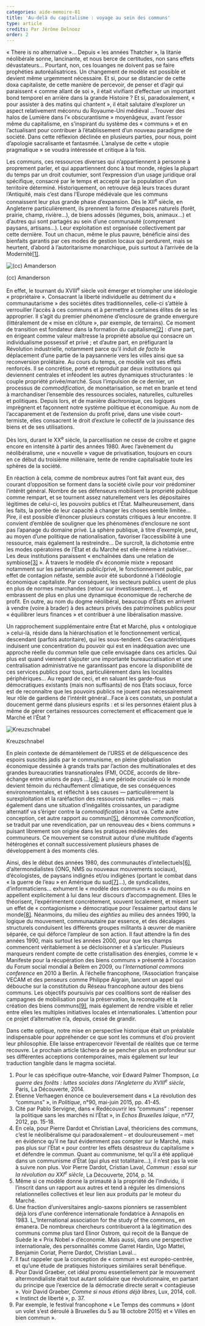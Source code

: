 ```yaml
---
categories: aide-memoire-81
title: 'Au-delà du capitalisme : voyage au sein des communs'
type: article
credits: Par Jérôme Delnooz
order: 2
---
```

« There is no alternative »… Depuis « les années Thatcher », la litanie néolibérale sonne, lancinante, et nous berce de certitudes, non sans effets dévastateurs... Pourtant, non, ces louanges ne doivent pas se faire prophéties autoréalisatrices. Un changement de modèle est possible et devient même urgemment nécessaire. Et si, pour se distancier de cette doxa capitaliste, de cette manière de percevoir, de penser et d’agir qui paraissent « comme allant de soi », il était vivifiant d’effectuer un important bond temporel en arrière dans la grande Histoire ? Et si, paradoxalement, « pour assister à des matins qui chantent », il était salutaire d’explorer un aspect relativement méconnu du Royaume-Uni médiéval …Trouver des halos de Lumière dans l’« obscurantisme » moyenâgeux, avant l’essor même du capitalisme, en s’inspirant du système des « communs » et en l’actualisant pour contribuer à l’établissement d’un nouveau paradigme de société. Dans cette réflexion déclinée en plusieurs parties, pour nous, point d’apologie sacralisante et fantasmée. L’analyse de cette « utopie pragmatique » se voudra intéressée et critique à la fois.



Les communs, ces ressources diverses qui n’appartiennent à personne à proprement parler, et qui appartiennent donc à tout monde, régies la plupart du temps par un droit coutumier, sont l’expression d’un usage juridique oral spécifique, consacré par le temps et accepté par la population d'un territoire déterminé. Historiquement, on retrouve déjà leurs traces durant l’Antiquité, mais c’est dans l’Europe médiévale que les communs connaissent leur plus grande phase d’expansion. Dès le XII<sup>e</sup> siècle, en Angleterre particulièrement, ils prennent la forme d’espaces naturels (forêt, prairie, champ, rivière…), de biens adossés (légumes, bois, animaux…) et d’autres qui sont partagés au sein d’une communauté (comprenant paysans, artisans…). Leur exploitation est organisée collectivement par cette dernière. Tout un chacun, même le plus pauvre, bénéficie ainsi des bienfaits garantis par ces modes de gestion locaux qui perdurent, mais se heurtent, d’abord à l’autoritarisme monarchique, puis surtout à l’arrivée de la Modernité[[1]](#footnote-1).



![(cc) Amanderson](/assets/uploads/am-81-cc-amanderson.jpg)

<span class="img-copyright"> (cc) Amanderson </span>

En effet, le tournant du XVIII<sup>e</sup> siècle voit émerger et triompher une idéologie « propriétaire ». Consacrant la liberté individuelle au détriment du « communautarisme » des sociétés dites traditionnelles, celle-ci s’attèle à verrouiller l’accès à ces communs et à permettre à certaines élites de se les approprier. Il s’agit du premier phénomène d’enclosure de grande envergure (littéralement de « mise en clôture », par exemple, de terrains). Ce moment de transition est fondateur dans la formation du capitalisme[[2]](#footnote-2) : d’une part, en érigeant comme valeur maîtresse la propriété absolue qui consacre un individualisme possessif et privé ; et d’autre part, en préfigurant la Révolution industrielle, notamment parce qu’il induit _de facto_ le déplacement d’une partie de la paysannerie vers les villes ainsi que sa reconversion prolétaire. Au cours du temps, ce modèle voit ses effets renforcés. Il se concrétise, porté et reproduit par deux institutions qui deviennent centrales et inféodent les autres dynamiques structurantes : le couple propriété privée/marché. Sous l’impulsion de ce dernier, un processus de _commodification_, de monétarisation, se met en branle et tend à marchandiser l’ensemble des ressources sociales, naturelles, culturelles et politiques. Depuis lors, et de manière diachronique, ces logiques imprègnent et façonnent notre système politique et économique. Au nom de l’accaparement et de l’extension du profit privé, dans une visée court-termiste, elles consacrent le droit d’exclure le collectif de la jouissance des biens et de ses utilisations.



Dès lors, durant le XX<sup>e</sup> siècle, la parcellisation ne cesse de croître et gagne encore en intensité à partir des années 1980. Avec l’avènement du néolibéralisme, une « nouvelle » vague de privatisation, toujours en cours en ce début du troisième millénaire, tente de rendre capitalisable toute les sphères de la société. 



En réaction à cela, comme de nombreux autres l’ont fait avant eux, des courant d’opposition se forment dans la société civile pour voir prédominer l’intérêt général. Nombre de ses défenseurs mobilisent la propriété publique comme rempart, et se tournent assez naturellement vers les dépositaires légitimes de celui-ci, les pouvoirs publics et l’État. Malheureusement, dans les faits, la portée de leur capacité à changer les choses semble limitée… Pire, il est possible d’énoncer plusieurs constats critiques à leur encontre. Il convient d’emblée de souligner que les phénomènes d’enclosure ne sont pas l’apanage du domaine privé. La sphère publique, à titre d’exemple, peut, au moyen d’une politique  de nationalisation, favoriser l’accessibilité à une ressource, mais également la restreindre… De surcroît, la dichotomie entre les modes opératoires de l’État et du Marché est elle-même à relativiser… Les deux institutions paraissent « enchaînées dans une relation de symbiose[[3]](#footnote-3) ». À travers le modèle d’« économie mixte » reposant notamment sur les partenariats public/privé, le fonctionnement public, par effet de contagion néfaste, semble avoir été subordonné à l’idéologie économique capitaliste. Par conséquent, les secteurs publics usent de plus en plus de normes marchandes (retour sur investissement…), et embrassent de plus en plus une dynamique économique de recherche de profit. En outre, au nom du dogme néolibéral, beaucoup d’États en arrivent à vendre (voire à brader) à des acteurs privés des patrimoines publics pour « équilibrer leurs finances » et contribuer à une libéralisation massive.

Un rapprochement supplémentaire entre État et Marché, plus « ontologique » celui-là, réside dans la hiérarchisation et le fonctionnement vertical, descendant (parfois autoritaire), qui les sous-tendent. Ces caractéristiques induisent une concentration du pouvoir qui est en inadéquation avec une approche réelle du commun telle que celle envisagée dans ces articles. Qui plus est quand viennent s’ajouter une importante bureaucratisation et une centralisation administrative ne garantissant pas encore la disponibilité de ces services publics pour tous, particulièrement dans les localités périphériques… Au regard de ceci, et en saluant les garde-fous démocratiques existants (mais non suffisants) de nos États sociaux, force est de reconnaître que les pouvoirs publics ne jouent pas nécessairement leur rôle de gardiens de l’intérêt général…Face à ces constats, un postulat a doucement germé dans plusieurs esprits : et si les personnes étaient plus à même de gérer certaines ressources correctement et efficacement que le Marché et l’État ?



![Kreuzschnabel](/assets/uploads/am-81-dry-stone-wall-kreuzschnabel.jpg)

<span class="img-copyright"> Kreuzschnabel </span>

En plein contexte de démantèlement de l’URSS et de déliquescence des espoirs suscités jadis par le communisme, en pleine globalisation économique dessinée à grands traits par l’action des multinationales et des grandes bureaucraties transnationales (FMI, OCDE, accords de libre-échange entre unions de pays …)[[4]](#footnote-4); à une période cruciale où le monde devient témoin du réchauffement climatique, de ses conséquences environnementales, et réfléchit à ses causes — particulièrement la surexploitation et la raréfaction des ressources naturelles — ; mais également dans une situation d’inégalités croissantes, un paradigme alternatif va s’ériger contre la _commodification_ à tout va. Cette autre conception, cet autre rapport au commun[[5]](#footnote-5), dénommée _commonification_, se traduit par une revendication, par un renouveau des « biens communs » puisant librement son origine dans les pratiques médiévales des communeurs. Ce mouvement se construit autour d’une multitude d’agents hétérogènes et connaît successivement plusieurs phases de développement à des moments clés.

Ainsi, dès le début des années 1980, des communautés d’intellectuels[[6]](#footnote-6), d’altermondialistes (ONG, NMS ou nouveaux mouvements sociaux), d’écologistes, de paysans indignés et/ou indigènes (portant le combat dans « la guerre de l’eau » en Amérique du sud[[7]](#footnote-7)…), de syndicalistes, d’informaticiens… exhument le « modèle des communs » ou du moins en appellent explicitement à lui dans leur discours d’accompagnement. Elles le théorisent, l’expérimentent concrètement, souvent localement, et misent sur un effet de « contagionisme » démocratique pour l’essaimer partout dans le monde[[8]](#footnote-8). Néanmoins, du milieu des _eighties_ au milieu des années 1990, la logique du mouvement, communautaire par essence, et des décalages structurels conduisent les différents groupes militants à œuvrer de manière séparée, ce qui déforce l’ampleur de son action. Il faut attendre la fin des années 1990, mais surtout les années 2000, pour que les champs commencent véritablement à se décloisonner et à s’articuler. Plusieurs marqueurs rendent compte de cette cristallisation des énergies, comme le « Manifeste pour la récupération des biens communs » présenté à l'occasion du Forum social mondial à Belèm en 2009, ou l’_International commons conference_ en 2010 à Berlin. À l’échelle francophone, l’Association française VECAM et des penseurs comme Philippe Aigrain, lancent un appel qui débouche sur la constitution du Réseau francophone autour des biens communs. Les objectifs poursuivis par ces coalitions sont de réaliser des campagnes de mobilisation pour la préservation, la reconquête et la création des biens communs[[9]](#footnote-9), mais également de rendre visible et relier entre elles les multiples initiatives locales et internationales. L’attention pour ce projet d’alternative n’a, depuis, cessé de grandir.

Dans cette optique, notre mise en perspective historique était un préalable indispensable pour appréhender ce que sont les communs et d’où provient leur philosophie. Elle laisse entrapercevoir l’éventail de réalités que ce terme recouvre. Le prochain article tâchera de se pencher plus en profondeur sur ses différentes acceptions contemporaines, mais également sur leur traduction tangible dans le magma sociétal.



 

1. Pour le cas spécifique outre-Manche, voir Edward Palmer Thompson, _La guerre des forêts : luttes sociales dans l'Angleterre du XVIII<sup>e</sup> siècle_, Paris, La Découverte, 2014.
2. Étienne Verhaegen énonce ce bouleversement dans « La révolution des “communs” », in _Politique_, n°90, mai-juin 2015, pp. 41-45.
3. Cité par Pablo Servigne, dans « Redécouvrir les “communs” : repenser la politique sans les marchés ni l’État », in _Échos Bruxelles laïque_, n°77, 2012, pp. 15-18.
4. En cela, pour Pierre Dardot et Christian Laval, théoriciens des communs, c’est le néolibéralisme qui paradoxalement – et douloureusement – met en évidence qu’il ne faut évidemment pas compter sur le Marché, mais pas plus sur l’État « pour contrer les effets désastreux du capitalisme » et défendre le commun. Quant au communisme, tel qu’il a été appliqué dans un communisme d’État (qui plus est totalitaire…), il n’est pas la voie à suivre non plus. Voir Pierre Dardot, Cristian Laval, _Commun : essai sur la révolution au XXI<sup>e</sup> siècle_, La Découverte, 2014, p. 14.
5. Même si ce modèle donne la primauté à la propriété de l’individu, il l’inscrit dans un rapport aux autres et tend à réguler les dimensions relationnelles collectives et leur lien aux produits par le moteur du Marché.
6. Une fraction d’universitaires anglo-saxons pionniers se rassemblent déjà lors d’une conférence internationale fondatrice à Annapolis en 1983. L_’International association for the study of the commons_ en émanera. De nombreux chercheurs contribueront à la légitimation des communs comme plus tard Elinor Ostrom, qui reçoit de la Banque de Suède le « Prix Nobel » d’économie. Mais aussi, dans une perspective internationale, des personnalités comme Garret Hardin, Ugo Mattei, Benjamin Coriat, Pierre Dardot, Christian Laval…
7. Il faut rappeler que la conception de « commun » est européo-centrée, et qu’une étude de pratiques historiques similaires serait bénéfique.
8. Pour David Graeber, cet idéal promu essentiellement par le mouvement altermondialiste était tout autant solidaire que révolutionnaire, en partant du principe que l’exercice de la démocratie directe serait « contagieuse ». Voir David Graeber, _Comme si nous étions déjà libres_, Lux, 2014, coll. « Instinct de liberté », p. 37.
9. Par exemple, le festival francophone « Le Temps des communs » (dont un volet s’est déroulé à Bruxelles du 5 au 18 octobre 2015) et « Villes en bien commun ».
